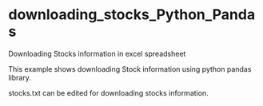 # downloading_stocks_Python_Pandas
Downloading Stocks information in excel spreadsheet

This example shows downloading Stock information using python pandas library.

stocks.txt can be edited for downloading stocks information.

